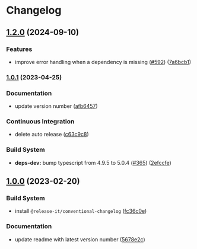 # Changelog

## [1.2.0](https://github.com/boyum/pack-h5p-action/compare/v1...v1.2.0) (2024-09-10)


### Features

* improve error handling when a dependency is missing ([#592](https://github.com/boyum/pack-h5p-action/issues/592)) ([7a6bcb1](https://github.com/boyum/pack-h5p-action/commit/7a6bcb1c7682803a44df8dbff94300a82caefea4))

### [1.0.1](https://github.com/boyum/pack-h5p-action/compare/v1.0.0...v1.0.1) (2023-04-25)


### Documentation

* update version number ([afb6457](https://github.com/boyum/pack-h5p-action/commit/afb645710dec2f8f24319ccdc4ccb3fb17a432c3))


### Continuous Integration

* delete auto release ([c63c9c8](https://github.com/boyum/pack-h5p-action/commit/c63c9c8c8b80d713c58cc45a75dfc158c671a326))


### Build System

* **deps-dev:** bump typescript from 4.9.5 to 5.0.4 ([#365](https://github.com/boyum/pack-h5p-action/issues/365)) ([2efccfe](https://github.com/boyum/pack-h5p-action/commit/2efccfe050b5165234d0656a52cda840bcc9d87a))

## [1.0.0](https://github.com/boyum/pack-h5p-action/compare/v0.0.2...v1.0.0) (2023-02-20)


### Build System

* install `@release-it/conventional-changelog` ([fc36c0e](https://github.com/boyum/pack-h5p-action/commit/fc36c0eaa01012468e2358809ca8a6a02a3ed5d7))


### Documentation

* update readme with latest version number ([5678e2c](https://github.com/boyum/pack-h5p-action/commit/5678e2c9d8d1989e8c0d82d3635180ddb53e1872))